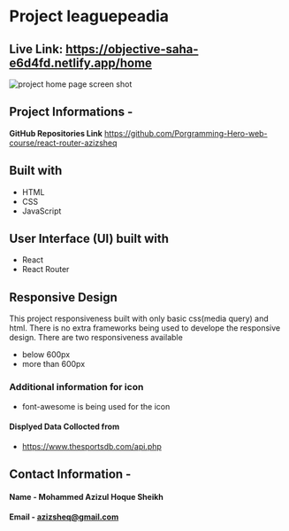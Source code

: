# Project  **leaguepeadia**

## **Live Link:** https://objective-saha-e6d4fd.netlify.app/home


![project home page screen shot](https://github.com/Porgramming-Hero-web-course/react-router-azizsheq/blob/main/src/ProjectShots/HomePage.PNG)

## Project Informations - 

**GitHub Repositories Link** https://github.com/Porgramming-Hero-web-course/react-router-azizsheq

## Built with
* HTML
* CSS
* JavaScript

## User Interface (UI) built with
* React
 * React Router

## Responsive Design
This project responsiveness built with only basic css(media query) and html. There is no extra frameworks being used to develope the responsive design.
There are two responsiveness available 
* below 600px
* more than 600px

### Additional information for icon
* font-awesome is being used for the icon


#### Displyed Data Collocted from  
* https://www.thesportsdb.com/api.php


## Contact Information -
#### **Name** - Mohammed Azizul Hoque Sheikh
#### **Email** - azizsheq@gmail.com
